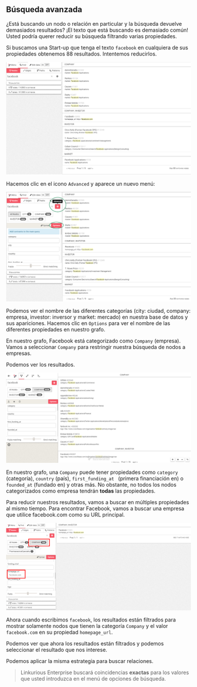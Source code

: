 ## Búsqueda avanzada

¿Está buscando un nodo o relación en particular y la búsqueda devuelve demasiados resultados? ¡El texto que está buscando es demasiado común! 
Usted podría querer reducir su búsqueda filtrando varias propiedades.

Si buscamos una Start-up que tenga el texto ```facebook``` en cualquiera de sus propiedades obtenemos 88 resultados. Intentemos reducirlos.

![](../../en/search/Facebook_Example.png)

Hacemos clic en el icono ```Advanced``` y aparece un nuevo menú:

![](../../en/search/Advanced_Search.png)

Podemos ver el nombre de las diferentes categorías (city: ciudad, company: empresa, investor: inversor y market: mercado) en nuestra base de datos y sus apariciones.
Hacemos clic en ```Options``` para ver el nombre de las diferentes propiedades en nuestro grafo.

En nuestro grafo, Facebook está categorizado como ```Company``` (empresa). Vamos a seleccionar ```Company``` para restringir nuestra búsqueda de nodos a empresas.

Podemos ver los resultados.

![la etiqueta company](../../en/search/72.png)

En nuestro grafo, una ```Company``` puede tener propiedades como  ```category ``` (categoría),  ```country``` (país), ```first_funding_at ``` (primera financiación en) o ```founded_at``` (fundado en) y otras más. No obstante, no todos los nodos categorizados como empresa tendrán **todas** las propiedades.

Para reducir nuestros resultados, vamos a buscar en múltiples propiedades al mismo tiempo. Para encontrar Facebook, vamos a buscar una empresa que utilice facebook.com como su URL principal.

![](../../en/search/MProperties.png)

Ahora cuando escribimos ``facebook``, los resultados están filtrados para mostrar solamente nodos que tienen la categoría ```Company``` y el valor ``facebook.com`` en su propiedad ```homepage_url```.

Podemos ver que ahora los resultados están filtrados y podemos seleccionar el resultado que nos interese.

Podemos aplicar la misma estrategia para buscar relaciones.

> Linkurious Enterprise buscará coincidencias **exactas** para los valores que usted introduzca en el menú de opciones de búsqueda.
